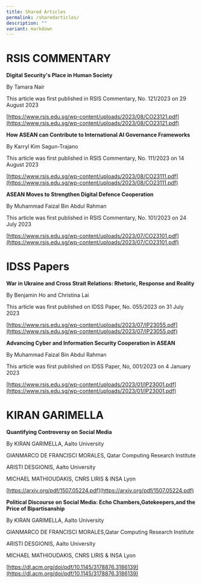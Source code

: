 ```yaml
---
title: Shared Articles
permalink: /sharedarticles/
description: ""
variant: markdown
---
```

# RSIS COMMENTARY

**Digital Security's Place in Human Society**

By Tamara Nair

This article was first published in RSIS Commentary, No. 121/2023 on 29 August 2023

[https://www.rsis.edu.sg/wp-content/uploads/2023/08/CO23121.pdf](https://www.rsis.edu.sg/wp-content/uploads/2023/08/CO23121.pdf)

**How ASEAN can Contribute to International AI Governance Frameworks**

By Karryl Kim Sagun-Trajano 

This article was first published in RSIS Commentary, No. 111/2023 on 14 August 2023

[https://www.rsis.edu.sg/wp-content/uploads/2023/08/CO23111.pdf](https://www.rsis.edu.sg/wp-content/uploads/2023/08/CO23111.pdf)

**ASEAN Moves to Strengthen Digital Defence Cooperation**

By Muhammad Faizal Bin Abdul Rahman 

This article was first published in RSIS Commentary, No. 101/2023 on 24 July 2023

[https://www.rsis.edu.sg/wp-content/uploads/2023/07/CO23101.pdf](https://www.rsis.edu.sg/wp-content/uploads/2023/07/CO23101.pdf)


# IDSS Papers

**War in Ukraine and Cross Strait Relations: Rhetoric, Response and Reality**

By Benjamin Ho and Christina Lai

This article was first published on IDSS Paper, No. 055/2023 on 31 July 2023 

[https://www.rsis.edu.sg/wp-content/uploads/2023/07/IP23055.pdf](https://www.rsis.edu.sg/wp-content/uploads/2023/07/IP23055.pdf)

**Advancing Cyber and Information Security Cooperation in ASEAN**

By Muhammad Faizal Bin Abdul Rahman 

This article was first published on IDSS Paper, No, 001/2023 on 4 January 2023

[https://www.rsis.edu.sg/wp-content/uploads/2023/01/IP23001.pdf](https://www.rsis.edu.sg/wp-content/uploads/2023/01/IP23001.pdf)

# KIRAN GARIMELLA
**Quantifying Controversy on Social Media**

By KIRAN GARIMELLA, Aalto University

GIANMARCO DE FRANCISCI MORALES, Qatar Computing Research Institute

ARISTI DESGIONIS, Aalto University

MICHAEL MATHIOUDAKIS, CNRS LIRIS & INSA Lyon

[https://arxiv.org/pdf/1507.05224.pdf](https://arxiv.org/pdf/1507.05224.pdf)

**Political Discourse on Social Media: Echo Chambers,Gatekeepers,and the Price of  Bipartisanship**

By KIRAN GARIMELLA, Aalto University

GIANMARCO DE FRANCISCI MORALES,Qatar Computing Research Institute

ARISTI DESGIONIS, Aalto University

MICHAEL MATHIOUDAKIS, CNRS LIRIS & INSA Lyon

[https://dl.acm.org/doi/pdf/10.1145/3178876.3186139](https://dl.acm.org/doi/pdf/10.1145/3178876.3186139)

